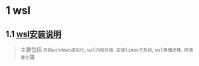 # 1 wsl

## 1.1 [wsl安装说明](./1.wsl.md)

> 主要包括 `开启windows虚拟化`, `wsl内核升级`, `安装linux子系统`, `wsl存储迁移`, `终端美化`等
